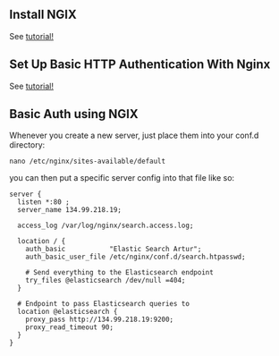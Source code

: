 ## Install NGIX
See [tutorial!](https://www.digitalocean.com/community/tutorials/how-to-install-nginx-on-ubuntu-14-04-lts)

## Set Up Basic HTTP Authentication With Nginx
See [tutorial!](https://www.digitalocean.com/community/tutorials/how-to-set-up-basic-http-authentication-with-nginx-on-ubuntu-14-04)

## Basic Auth using NGIX
Whenever you create a new server, just place them into your conf.d directory:
````
nano /etc/nginx/sites-available/default
````
you can then put a specific server config into that file like so:
````
server {
  listen *:80 ;
  server_name 134.99.218.19;

  access_log /var/log/nginx/search.access.log;

  location / {
    auth_basic           "Elastic Search Artur";
    auth_basic_user_file /etc/nginx/conf.d/search.htpasswd;

    # Send everything to the Elasticsearch endpoint
    try_files @elasticsearch /dev/null =404;
  }

  # Endpoint to pass Elasticsearch queries to
  location @elasticsearch {
    proxy_pass http://134.99.218.19:9200;
    proxy_read_timeout 90;
  }
}

````
